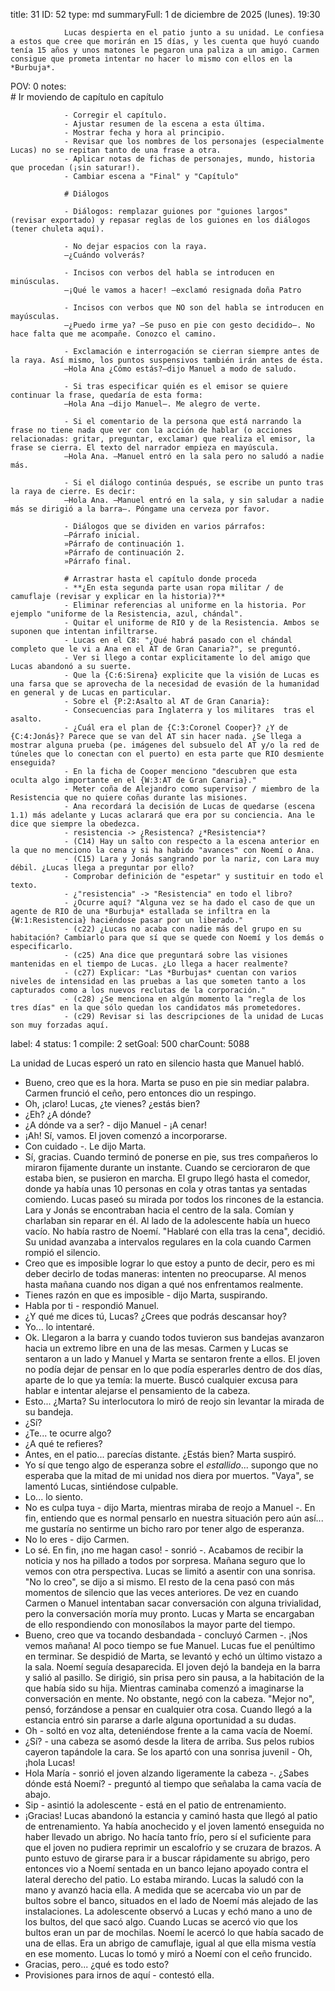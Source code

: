 title:          31
ID:             52
type:           md
summaryFull:    1 de diciembre de 2025 (lunes). 19:30
                
                Lucas despierta en el patio junto a su unidad. Le confiesa a estos que cree que morirán en 15 días, y les cuenta que huyó cuando tenía 15 años y unos matones le pegaron una paliza a un amigo. Carmen consigue que prometa intentar no hacer lo mismo con ellos en la *Burbuja*.
POV:            0
notes:          
                # Ir moviendo de capítulo en capítulo
                
                - Corregir el capítulo.
                - Ajustar resumen de la escena a esta última.
                - Mostrar fecha y hora al principio.
                - Revisar que los nombres de los personajes (especialmente Lucas) no se repitan tanto de una frase a otra.
                - Aplicar notas de fichas de personajes, mundo, historia que procedan (¡sin saturar!).
                - Cambiar escena a "Final" y "Capítulo"
                
                # Diálogos
                
                - Diálogos: remplazar guiones por "guiones largos" (revisar exportado) y repasar reglas de los guiones en los diálogos (tener chuleta aquí).
                
                - No dejar espacios con la raya.
                —¿Cuándo volverás?
                
                - Incisos con verbos del habla se introducen en minúsculas.
                —¡Qué le vamos a hacer! —exclamó resignada doña Patro
                
                - Incisos con verbos que NO son del habla se introducen en mayúsculas.
                —¿Puedo irme ya? —Se puso en pie con gesto decidido—. No hace falta que me acompañe. Conozco el camino.
                
                - Exclamación e interrogación se cierran siempre antes de la raya. Así mismo, los puntos suspensivos también irán antes de ésta.
                —Hola Ana ¿Cómo estás?—dijo Manuel a modo de saludo.
                
                - Si tras especificar quién es el emisor se quiere continuar la frase, quedaría de esta forma:
                —Hola Ana —dijo Manuel—. Me alegro de verte.
                
                - Si el comentario de la persona que está narrando la frase no tiene nada que ver con la acción de hablar (o acciones relacionadas: gritar, preguntar, exclamar) que realiza el emisor, la frase se cierra. El texto del narrador empieza en mayúscula.
                —Hola Ana. —Manuel entró en la sala pero no saludó a nadie más.
                
                - Si el diálogo continúa después, se escribe un punto tras la raya de cierre. Es decir:
                —Hola Ana. —Manuel entró en la sala, y sin saludar a nadie más se dirigió a la barra—. Póngame una cerveza por favor.
                
                - Diálogos que se dividen en varios párrafos:
                —Párrafo inicial.
                »Párrafo de continuación 1.
                »Párrafo de continuación 2.
                »Párrafo final.
                
                # Arrastrar hasta el capítulo donde proceda
                - **¿En esta segunda parte usan ropa militar / de camuflaje (revisar y explicar en la historia)?**
                - Eliminar referencias al uniforme en la historia. Por ejemplo "uniforme de la Resistencia, azul, chándal".
                - Quitar el uniforme de RIO y de la Resistencia. Ambos se suponen que intentan infiltrarse.
                - Lucas en el C8: "¿Qué habrá pasado con el chándal completo que le vi a Ana en el AT de Gran Canaria?", se preguntó.
                - Ver si llego a contar explicitamente lo del amigo que Lucas abandonó a su suerte.
                - Que la {C:6:Sirena} explicite que la visión de Lucas es una farsa que se aprovecha de la necesidad de evasión de la humanidad en general y de Lucas en particular.
                - Sobre el {P:2:Asalto al AT de Gran Canaria}:
                - Consecuencias para Inglaterra y los militares  tras el asalto.
                - ¿Cuál era el plan de {C:3:Coronel Cooper}? ¿Y de {C:4:Jonás}? Parece que se van del AT sin hacer nada. ¿Se llega a mostrar alguna prueba (pe. imágenes del subsuelo del AT y/o la red de túneles que lo conectan con el puerto) en esta parte que RIO desmiente enseguida?
                - En la ficha de Cooper menciono "descubren que esta oculta algo importante en el {W:3:AT de Gran Canaria}."
                - Meter coña de Alejandro como supervisor / miembro de la Resistencia que no quiere coñas durante las misiones.
                - Ana recordará la decisión de Lucas de quedarse (escena 1.1) más adelante y Lucas aclarará que era por su conciencia. Ana le dice que siempre la obedezca.
                - resistencia -> ¿Resistenca? ¿*Resistencia*?
                - (C14) Hay un salto con respecto a la escena anterior en la que no menciono la cena y si ha habido "avances" con Noemí o Ana.
                - (C15) Lara y Jonás sangrando por la nariz, con Lara muy débil. ¿Lucas llega a preguntar por ello?
                - Comprobar definición de "espetar" y sustituir en todo el texto.
                - ¿"resistencia" -> "Resistencia" en todo el libro?
                - ¿Ocurre aquí? "Alguna vez se ha dado el caso de que un agente de RIO de una *Burbuja* estallada se infiltra en la {W:1:Resistencia} haciéndose pasar por un liberado."
                - (c22) ¿Lucas no acaba con nadie más del grupo en su habitación? Cambiarlo para que sí que se quede con Noemí y los demás o especificarlo.
                - (c25) Ana dice que preguntará sobre las visiones mantenidas en el tiempo de Lucas. ¿Lo llega a hacer realmente?
                - (c27) Explicar: "Las *Burbujas* cuentan con varios niveles de intensidad en las pruebas a las que someten tanto a los capturados como a los nuevos reclutas de la corporación."
                - (c28) ¿Se menciona en algún momento la "regla de los tres días" en la que sólo quedan los candidatos más prometedores.
                - (c29) Revisar si las descripciones de la unidad de Lucas son muy forzadas aquí.
label:          4
status:         1
compile:        2
setGoal:        500
charCount:      5088


La unidad de Lucas esperó un rato en silencio hasta que Manuel habló.
- Bueno, creo que es la hora.
Marta se puso en pie sin mediar palabra. Carmen frunció el ceño, pero entonces dio un respingo.
- Oh, ¡claro! Lucas, ¿te vienes? ¿estás bien?
- ¿Eh? ¿A dónde?
- ¿A dónde va a ser? - dijo Manuel - ¡A cenar!
- ¡Ah! Sí, vamos.
El joven comenzó a incorporarse.
- Con cuidado -. Le dijo Marta.
- Sí, gracias.
Cuando terminó de ponerse en pie, sus tres compañeros lo miraron fijamente durante un instante. Cuando se cercioraron de que estaba bien, se pusieron en marcha.
El grupo llegó hasta el comedor, donde ya había unas 10 personas en cola y otras tantas ya sentadas comiendo. Lucas paseó su mirada por todos los rincones de la estancia.
Lara y Jonás se encontraban hacia el centro de la sala. Comían y charlaban sin reparar en él. Al lado de la adolescente había un hueco vacío.
No había rastro de Noemí.
"Hablaré con ella tras la cena", decidió.
Su unidad avanzaba a intervalos regulares en la cola cuando Carmen rompió el silencio.
- Creo que es imposible lograr lo que estoy a punto de decir, pero es mi deber decirlo de todas maneras: intenten no preocuparse. Al menos hasta mañana cuando nos digan a qué nos enfrentamos realmente.
- Tienes razón en que es imposible - dijo Marta, suspirando.
- Habla por ti - respondió Manuel.
- ¿Y qué me dices tú, Lucas? ¿Crees que podrás descansar hoy?
- Yo... lo intentaré.
- Ok.
Llegaron a la barra y cuando todos tuvieron sus bandejas avanzaron hacia un extremo libre en una de las mesas. Carmen y Lucas se sentaron a un lado y Manuel y Marta se sentaron frente a ellos.
El joven no podía dejar de pensar en lo que podía esperarles dentro de dos días, aparte de lo que ya temía: la muerte. Buscó cualquier excusa para hablar e intentar alejarse el pensamiento de la cabeza.
- Esto... ¿Marta?
Su interlocutora lo miró de reojo sin levantar la mirada de su bandeja.
- ¿Sí?
- ¿Te... te ocurre algo?
- ¿A qué te refieres?
- Antes, en el patio... parecías distante. ¿Estás bien?
Marta suspiró.
- Yo sí que tengo algo de esperanza sobre el *estallido*... supongo que no esperaba que la mitad de mi unidad nos diera por muertos.
"Vaya", se lamentó Lucas, sintiéndose culpable.
- Lo... lo siento.
- No es culpa tuya - dijo Marta, mientras miraba de reojo a Manuel -. En fin, entiendo que es normal pensarlo en nuestra situación pero aún así... me gustaría no sentirme un bicho raro por tener algo de esperanza.
- No lo eres - dijo Carmen.
- Lo sé. En fin, ¡no me hagan caso! - sonrió -. Acabamos de recibir la noticia y nos ha pillado a todos por sorpresa. Mañana seguro que lo vemos con otra perspectiva.
Lucas se limitó a asentir con una sonrisa.
"No lo creo", se dijo a si mismo.
El resto de la cena pasó con más momentos de silencio que las veces anteriores. De vez en cuando Carmen o Manuel intentaban sacar conversación con alguna trivialidad, pero la conversación moría muy pronto. Lucas y Marta se encargaban de ello respondiendo con monosílabos la mayor parte del tiempo.
- Bueno, creo que va tocando desbandada - concluyó Carmen -. ¡Nos vemos mañana!
Al poco tiempo se fue Manuel.
Lucas fue el penúltimo en terminar. Se despidió de Marta, se levantó y echó un último vistazo a la sala. Noemí seguía desaparecida.
El joven dejó la bandeja en la barra y salió al pasillo. Se dirigió, sin prisa pero sin pausa, a la habitación de la que había sido su hija.
Mientras caminaba comenzó a imaginarse la conversación en mente. No obstante, negó con la cabeza.
"Mejor no", pensó, forzándose a pensar en cualquier otra cosa.
Cuando llegó a la estancia entró sin pararse a darle alguna oportunidad a su dudas.
- Oh - soltó en voz alta, deteniéndose frente a la cama vacía de Noemí.
- ¿Sí? - una cabeza se asomó desde la litera de arriba. Sus pelos rubios cayeron tapándole la cara. Se los apartó con una sonrisa juvenil - Oh, ¡hola Lucas!
- Hola María - sonrió el joven alzando ligeramente la cabeza -. ¿Sabes dónde está Noemí? - preguntó al tiempo que señalaba la cama vacía de abajo.
- Sip - asintió la adolescente - está en el patio de entrenamiento.
- ¡Gracias!
Lucas abandonó la estancia y caminó hasta que llegó al patio de entrenamiento.
Ya había anochecido y el joven lamentó enseguida no haber llevado un abrigo. No hacía tanto frío, pero sí el suficiente para que el joven no pudiera reprimir un escalofrío y se cruzara de brazos. A punto estuvo de girarse para ir a buscar rápidamente su abrigo, pero entonces vio a Noemí sentada en un banco lejano apoyado contra el lateral derecho del patio.
Lo estaba mirando.
Lucas la saludó con la mano y avanzó hacia ella. A medida que se acercaba vio un par de bultos sobre el banco, situados en el lado de Noemí más alejado de las instalaciones.
La adolescente observó a Lucas y echó mano a uno de los bultos, del que sacó algo.
Cuando Lucas se acercó vio que los bultos eran un par de mochilas. Noemí le acercó lo que había sacado de una de ellas. Era un abrigo de camuflaje, igual al que ella misma vestía en ese momento.
Lucas lo tomó y miró a Noemí con el ceño fruncido.
- Gracias, pero... ¿qué es todo esto?
- Provisiones para irnos de aquí - contestó ella.
